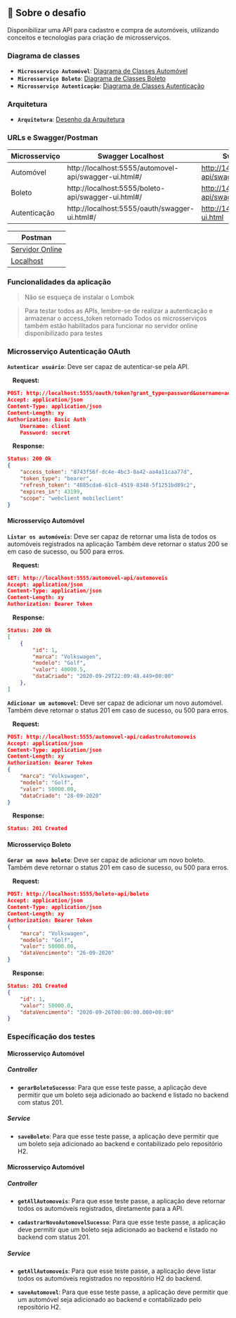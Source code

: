 ## :rocket: Sobre o desafio

Disponibilizar uma API para cadastro e compra de automóveis, utilizando conceitos e tecnologias para criação de microsserviços.

### Diagrama de classes

- **`Microsserviço Automóvel`**: [Diagrama de Classes Automóvel](docs/diagrama_classes_automovel.png)
- **`Microsserviço Boleto`**: [Diagrama de Classes Boleto](docs/diagrama_classes_boleto.png)
- **`Microsserviço Autenticação`**: [Diagrama de Classes Autenticação](docs/diagrama_classes_autenticacao.png)


### Arquitetura

- **`Arquitetura`**: [Desenho da Arquitetura](docs/arquitetura_sistema_automobilistico.png)

### URLs e Swagger/Postman

| Microsserviço | Swagger Localhost | Swagger - Servidor Online |
| ------------- | ------------- | ------------- |
| Automóvel     | http://localhost:5555/automovel-api/swagger-ui.html#/ | http://142.93.4.1:5555/automovel-api/swagger-ui.html |
| Boleto     | http://localhost:5555/boleto-api/swagger-ui.html#/ | http://142.93.4.1:5555/boleto-api/swagger-ui.html |
| Autenticação     | http://localhost:5555/oauth/swagger-ui.html#/ | http://142.93.4.1:5555/oauth/swagger-ui.html |

| Postman |
| ------------- |
| [Servidor Online](docs/servidor_online.json) | 
| [Localhost ](docs/localhost_postman.json) | 


### Funcionalidades da aplicação
> Não se esqueça de instalar o Lombok

> Para testar todos as APIs, lembre-se de realizar a autenticação e armazenar o access_token retornado
> Todos os microsserviços também estão habilitados para funcionar no servidor online disponibilizado para testes

[](https://s1.gifyu.com/images/testea4d65b53d40d3b3fb.gif)


### Microsserviço Autenticação OAuth

**`Autenticar usuário`**: Deve ser capaz de autenticar-se pela API.

&nbsp;&nbsp;&nbsp;**Request:**
```json
POST: http://localhost:5555/oauth/token?grant_type=password&username=admin&password=admin
Accept: application/json
Content-Type: application/json
Content-Length: xy
Authorization: Basic Auth
    Username: client
    Password: secret
```

&nbsp;&nbsp;&nbsp;**Response:**
```json
Status: 200 Ok
{
    "access_token": "8743f56f-dc4e-4bc3-8a42-aa4a11caa77d",
    "token_type": "bearer",
    "refresh_token": "4085cda6-61c8-4519-8348-5f1251bd89c2",
    "expires_in": 43199,
    "scope": "webclient mobileclient"
}
```


#### Microsserviço Automóvel


**`Listar os automóveis`**: Deve ser capaz de retornar uma lista de todos os automóveis registrados na aplicação Também deve retornar o status 200 se em caso de sucesso, ou 500 para erros.

&nbsp;&nbsp;&nbsp;**Request:**
```json
GET: http://localhost:5555/automovel-api/automoveis
Accept: application/json
Content-Type: application/json
Content-Length: xy
Authorization: Bearer Token
```

&nbsp;&nbsp;&nbsp;**Response:**
```json
Status: 200 Ok
[
    {
        "id": 1,
        "marca": "Volkswagen",
        "modelo": "Golf",
        "valor": 40000.5,
        "dataCriado": "2020-09-29T22:09:48.449+00:00"
    },
]
```

**`Adicionar um automovel`**: Deve ser capaz de adicionar um novo automóvel. Também deve retornar o status 201 em caso de sucesso, ou 500 para erros.

&nbsp;&nbsp;&nbsp;**Request:**
```json
POST: http://localhost:5555/automovel-api/cadastroAutomoveis
Accept: application/json
Content-Type: application/json
Content-Length: xy
Authorization: Bearer Token
{
    "marca": "Volkswagen",
    "modelo": "Golf",
    "valor": 50000.00,
    "dataCriado": "28-09-2020"
}
```

&nbsp;&nbsp;&nbsp;**Response:**
```json
Status: 201 Created
```


#### Microsserviço Boleto

**`Gerar um novo boleto`**: Deve ser capaz de adicionar um novo boleto. Também deve retornar o status 201 em caso de sucesso, ou 500 para erros.

&nbsp;&nbsp;&nbsp;**Request:**
```json
POST: http://localhost:5555/boleto-api/boleto
Accept: application/json
Content-Type: application/json
Content-Length: xy
Authorization: Bearer Token
{
    "marca": "Volkswagen",
    "modelo": "Golf",
    "valor": 50000.00,
    "dataVencimento": "26-09-2020"
}
```

&nbsp;&nbsp;&nbsp;**Response:**
```json
Status: 201 Created
{
    "id": 1,
    "valor": 50000.0,
    "dataVencimento": "2020-09-26T00:00:00.000+00:00"
}
```


### Específicação dos testes 

#### Microsserviço Automóvel

##### Controller
- **`gerarBoletoSucesso`**: Para que esse teste passe, a aplicação deve permitir que um boleto seja adicionado ao backend e listado no backend com status 201.


##### Service
- **`saveBoleto`**: Para que esse teste passe, a aplicação deve permitir que um boleto seja adicionado ao backend e contabilizado pelo repositório H2.

#### Microsserviço Automóvel

##### Controller
- **`getAllAutomoveis`**: Para que esse teste passe, a aplicação deve retornar todos os automóveis registrados, diretamente para a API.

- **`cadastrarNovoAutomovelSucesso`**: Para que esse teste passe, a aplicação deve permitir que um boleto seja adicionado ao backend e listado no backend com status 201.


##### Service

- **`getAllAutomoveis`**: Para que esse teste passe, a aplicação deve listar todos os automóveis registrados no repositório H2 do backend.

- **`saveAutomovel`**: Para que esse teste passe, a aplicação deve permitir que um automóvel seja adicionado ao backend e contabilizado pelo repositório H2.

